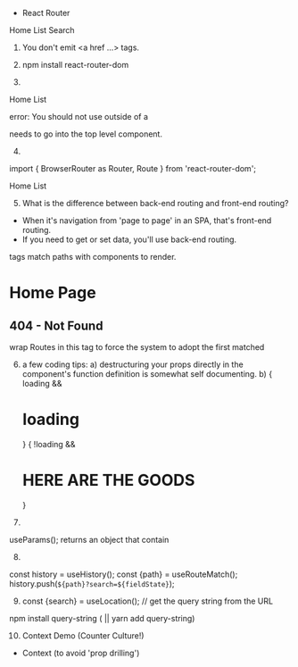 - React Router

Home
List
Search


1) You don't emit <a href ...> tags.

2) npm install react-router-dom

3)

<Link to="/">Home</Link>
<Link to="/">List</Link>

error: You should not use <Link> outside of a <Router>

<Router> needs to go into the top level component.

4)

import { BrowserRouter as Router, Route } from 'react-router-dom';

<Router>
  <Link to="/">Home</Link>
  <Link to="/">List</Link>
</Router>


5) What is the difference between back-end routing and front-end routing?

* When it's navigation from 'page to page' in an SPA, that's front-end routing.
* If you need to get or set data, you'll use back-end routing.

<Route> tags match paths with components to render.

<Route path="/" exact>
  <h1>Home Page</h1>
</Route>

<Route path="/search">
  <Search/>
</Route>

<Route path="*">
  <h2>404 - Not Found</h2>
</Route>


<Switch></Switch> wrap Routes in this tag to force the system to adopt the first matched <Route>

6) a few coding tips:
a) destructuring your props directly in the component's function definition is somewhat self documenting.
b)
{ loading && <h1>loading</h1> }
{ !loading && <h1>HERE ARE THE GOODS</h1> }

7)
useParams(); returns an object that contain 

8)
const history = useHistory();
const {path} = useRouteMatch();
history.push(`${path}?search=${fieldState}`);

9) const {search} = useLocation(); // get the query string from the URL

npm install query-string ( || yarn add query-string)

10) Context Demo (Counter Culture!)
- Context (to avoid 'prop drilling')

